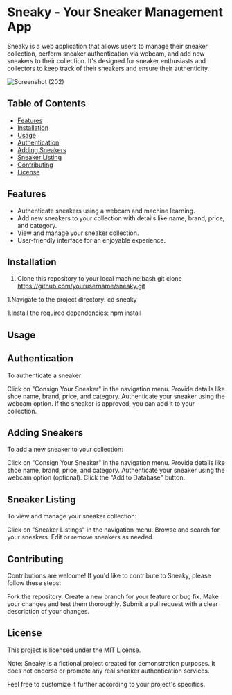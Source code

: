 # Sneaky - Your Sneaker Management App

Sneaky is a web application that allows users to manage their sneaker collection, perform sneaker authentication via webcam, and add new sneakers to their collection. It's designed for sneaker enthusiasts and collectors to keep track of their sneakers and ensure their authenticity.

![Screenshot (202)](https://github.com/Abhii-07/Sneaky/assets/97459166/f1799a93-5bf4-45a7-b592-be770454c10c)

## Table of Contents

- [Features](#features)
- [Installation](#installation)
- [Usage](#usage)
- [Authentication](#authentication)
- [Adding Sneakers](#adding-sneakers)
- [Sneaker Listing](#sneaker-listing)
- [Contributing](#contributing)
- [License](#license)

## Features

- Authenticate sneakers using a webcam and machine learning.
- Add new sneakers to your collection with details like name, brand, price, and category.
- View and manage your sneaker collection.
- User-friendly interface for an enjoyable experience.

## Installation

1. Clone this repository to your local machine:bash
   git clone https://github.com/yourusername/sneaky.git

1.Navigate to the project directory:
cd sneaky

1.Install the required dependencies:
npm install

## Usage

## Authentication
To authenticate a sneaker:

Click on "Consign Your Sneaker" in the navigation menu.
Provide details like shoe name, brand, price, and category.
Authenticate your sneaker using the webcam option.
If the sneaker is approved, you can add it to your collection.
 ## Adding Sneakers
To add a new sneaker to your collection:

Click on "Consign Your Sneaker" in the navigation menu.
Provide details like shoe name, brand, price, and category.
Authenticate your sneaker using the webcam option (optional).
Click the "Add to Database" button.

## Sneaker Listing
To view and manage your sneaker collection:

Click on "Sneaker Listings" in the navigation menu.
Browse and search for your sneakers.
Edit or remove sneakers as needed.

## Contributing
Contributions are welcome! If you'd like to contribute to Sneaky, please follow these steps:

Fork the repository.
Create a new branch for your feature or bug fix.
Make your changes and test them thoroughly.
Submit a pull request with a clear description of your changes.

## License
This project is licensed under the MIT License.

Note: Sneaky is a fictional project created for demonstration purposes. It does not endorse or promote any real sneaker authentication services.


Feel free to customize it further according to your project's specifics.
